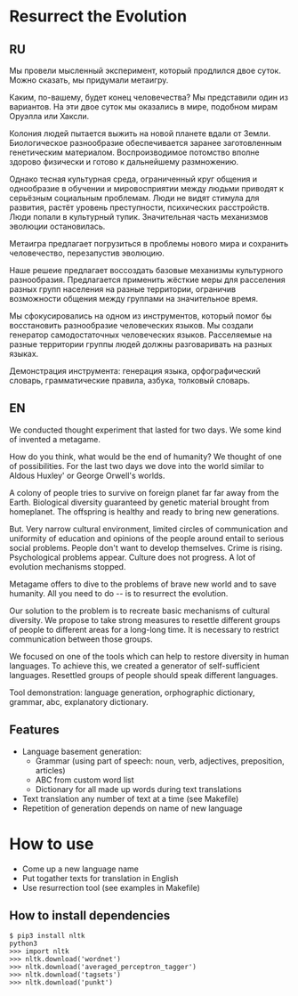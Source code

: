 # Resurrect the Evolution

## RU

Мы провели мысленный эксперимент, который продлился двое суток.
Можно сказать, мы придумали метаигру.

Каким, по-вашему, будет конец человечества? Мы представили один из вариантов.
На эти двое суток мы оказались в мире, подобном мирам Оруэлла или Хаксли.

Колония людей пытается выжить на новой планете вдали от Земли.
Биологическое разнообразие обеспечивается заранее заготовленным генетическим материалом.
Воспроизводимое потомство вполне здорово физически и готово к дальнейшему размножению.

Однако тесная культурная среда, ограниченный круг общения и однообразие в обучении
и мировосприятии между людьми приводят к серьёзным социальным проблемам.
Люди не видят стимула для развития, растёт уровень преступности, психических расстройств.
Люди попали в культурный тупик. Значительная часть механизмов эволюции остановилась.

Метаигра предлагает погрузиться в проблемы нового мира и сохранить человечество,
перезапустив эволюцию.

Наше решеие предлагает воссоздать базовые механизмы культурного разнообразия.
Предлагается применить жёсткие меры для расселения разных групп населения на разные
территории, ограничив возможности общения между группами на значительное время.

Мы сфокусировались на одном из инструментов, который помог бы восстановить разнообразие
человеческих языков. Мы создали генератор самодостаточных человеческих языков.
Расселяемые на разные территории группы людей должны разговаривать на разных языках.

Демонстрация инструмента: генерация языка, орфографический словарь, грамматические правила,
азбука, толковый словарь.


## EN

We conducted thought experiment that lasted for two days.
We some kind of invented a metagame.

How do you think, what would be the end of humanity? We thought of one of possibilities.
For the last two days we dove into the world similar to Aldous Huxley' or George Orwell's worlds.

A colony of people tries to survive on foreign planet far far away from the Earth.
Biological diversity guaranteed by genetic material brought from homeplanet.
The offspring is healthy and ready to bring new generations.

But. Very narrow cultural environment, limited circles of communication and uniformity
of education and opinions of the people around entail to serious social problems.
People don't want to develop themselves. Crime is rising. Psychological problems appear.
Culture does not progress. A lot of evolution mechanisms stopped.

Metagame offers to dive to the problems of brave new world and to save humanity.
All you need to do -- is to resurrect the evolution.

Our solution to the problem is to recreate basic mechanisms of cultural diversity.
We propose to take strong measures to resettle different groups of people
to different areas for a long-long time. It is necessary to restrict communication
between those groups.

We focused on one of the tools which can help to restore diversity in human
languages. To achieve this, we created a generator of self-sufficient languages.
Resettled groups of people should speak different languages.

Tool demonstration: language generation, orphographic dictionary, grammar,
abc, explanatory dictionary.

## Features

- Language basement generation:
    - Grammar (using part of speech: noun, verb, adjectives, preposition, articles)
    - ABC from custom word list
    - Dictionary for all made up words during text translations
- Text translation any number of text at a time (see Makefile)
- Repetition of generation depends on name of new language


# How to use

- Come up a new language name
- Put togather texts for translation in English
- Use resurrection tool (see examples in Makefile)


## How to install dependencies

    $ pip3 install nltk
    python3
    >>> import nltk
    >>> nltk.download('wordnet')
    >>> nltk.download('averaged_perceptron_tagger')
    >>> nltk.download('tagsets')
    >>> nltk.download('punkt')
